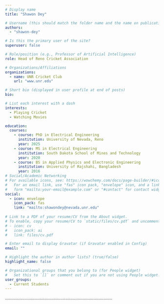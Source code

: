 ```yaml
---
# Display name
title: "Shawon Dey"

# Username (this should match the folder name and the name on publications)
authors:
  - "shawon-dey"

# Is this the primary user of the site?
superuser: false

# Role/position (e.g., Professor of Artificial Intelligence)
role: Head of Reno Cricket Association

# Organizations/Affiliations
organizations:
  - name: UNR Cricket Club
    url: "www.unr.edu"

# Short bio (displayed in user profile at end of posts)
bio:

# List each interest with a dash
interests:
  - Playing Cricket
  - Watching Movies

education:
  courses:
    - course: PhD in Electrical Engineering
      institution: University of Nevada, Reno
      year: 2025
    - course: MS in Electrical Engineering
      institution: South Dakota School of Mines and Technology
      year: 2020
    - course: BS in Applied Physics and Electronic Engineering
      institution: University of Rajshahi, Bangladesh
      year: 2016
# Social/Academic Networking
# For available icons, see: https://wowchemy.com/docs/page-builder/#icons
#   For an email link, use "fas" icon pack, "envelope" icon, and a link in the
#   form "mailto:your-email@example.com" or "#contact" for contact widget.
social:
  - icon: envelope
    icon_pack: fas
    link: "mailto:shawondey@nevada.unr.edu"
    
# Link to a PDF of your resume/CV from the About widget.
# To enable, copy your resume/CV to `static/files/cv.pdf` and uncomment the lines below.
# - icon: cv
#   icon_pack: ai
#   link: files/cv.pdf

# Enter email to display Gravatar (if Gravatar enabled in Config)
email: ""

# Highlight the author in author lists? (true/false)
highlight_name: false

# Organizational groups that you belong to (for People widget)
#   Set this to `[]` or comment out if you are not using People widget.
user_groups:
  - Current Students
---
```


.......................................................................................
